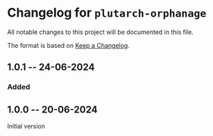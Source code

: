 # Changelog for `plutarch-orphanage`

All notable changes to this project will be documented in this file.

The format is based on [Keep a Changelog](https://keepachangelog.com/en/1.1.0/).

## 1.0.1 -- 24-06-2024

### Added


## 1.0.0 -- 20-06-2024

Initial version
